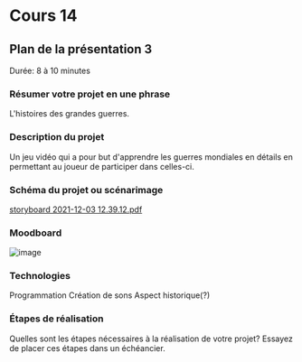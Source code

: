 # Cours 14
## Plan de la présentation 3
Durée: 8 à 10 minutes

### Résumer votre projet en une phrase
L'histoires des grandes guerres.

### Description du projet 
Un jeu vidéo qui a pour but d'apprendre les guerres mondiales en détails en permettant au joueur de participer dans celles-ci.  

### Schéma du projet ou scénarimage
 
[storyboard 2021-12-03 12.39.12.pdf](https://github.com/lorekel/582115_journal_de_bord_Chacon_Lorena/files/7700775/storyboard.2021-12-03.12.39.12.pdf)

### Moodboard
![image](https://user-images.githubusercontent.com/90428730/145747776-0bfd6450-e7ab-48d6-8ead-30136da12c32.png) 

### Technologies
Programmation
Création de sons
Aspect historique(?)

### Étapes de réalisation
Quelles sont les étapes nécessaires à la réalisation de votre projet? Essayez de placer ces étapes dans un échéancier. 
